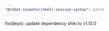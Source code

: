```yaml
---
"@robot-inventor/shell-session-syntax": patch
---
```


fix(deps): update dependency shiki to v1.13.0
